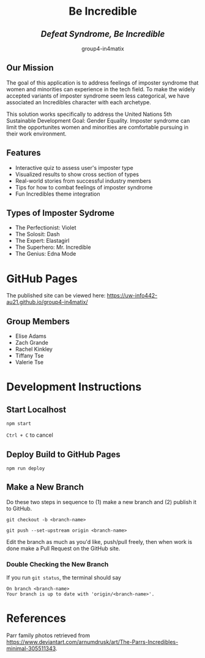 <h1 align="center">Be Incredible</h1>

<h2 align="center"><em>Defeat Syndrome, Be Incredible</em></h2>

<p align="center">group4-in4matix</p>

<h2>Our Mission </h2>

The goal of this application is to address feelings of imposter syndrome that women and minorities can experience in the tech field. To make the widely accepted variants of imposter syndrome seem less categorical, we have associated an Incredibles character with each archetype. 

This solution works specifically to address the United Nations 5th Sustainable Development Goal: Gender Equality. Imposter syndrome can limit the opportunites women and minorities are comfortable pursuing in their work environment. 

## Features
* Interactive quiz to assess user's imposter type
* Visualized results to show cross section of types
* Real-world stories from successful industry members
* Tips for how to combat feelings of imposter syndrome
* Fun Incredibles theme integration

## Types of Imposter Sydrome
* The Perfectionist: Violet
* The Solosit: Dash
* The Expert: Elastagirl
* The Superhero: Mr. Incredible
* The Genius: Edna Mode

# GitHub Pages
The published site can be viewed here: https://uw-info442-au21.github.io/group4-in4matix/

## Group Members
* Elise Adams
* Zach Grande
* Rachel Kinkley
* Tiffany Tse
* Valerie Tse

# Development Instructions

## Start Localhost

`npm start`

`Ctrl + C` to cancel

## Deploy Build to GitHub Pages

`npm run deploy`

## Make a New Branch

Do these two steps in sequence to (1) make a new branch and (2) publish it to GitHub.

`git checkout -b <branch-name>`

`git push --set-upstream origin <branch-name>`

Edit the branch as much as you'd like, push/pull freely, then when work is done make a Pull Request on the GitHub site.

### Double Checking the New Branch

If you run `git status`, the terminal should say

`On branch <branch-name>`  
`Your branch is up to date with 'origin/<branch-name>'.`

# References
Parr family photos retrieved from https://www.deviantart.com/arnumdrusk/art/The-Parrs-Incredibles-minimal-305511343.
